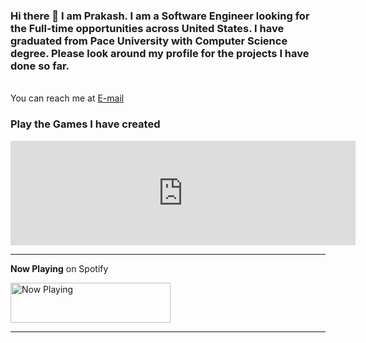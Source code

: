 ### Hi there 👋 I am Prakash. I am a Software Engineer looking for the Full-time opportunities across United States. I have graduated from Pace University with Computer Science degree. Please look around my profile for the projects I have done so far.

<br/>
You can reach me at <a href="mailto:info@prakashthakuri.com" target= "_blank">E-mail </a>

### Play the Games I have created

<iframe src="https://itch.io/embed/531206" height="167" width="552" frameborder="0"><a href="https://prakashthakuri.itch.io/gameoflife">GameofLife by prakashthakuri</a></iframe>


-----------

**Now Playing** on Spotify

<a href="https://spotify-playing.prakashthakuri.vercel.app/now-playing?open">
    <img src="https://spotify-playing.prakashthakuri.vercel.app/now-playing" width="256" height="64" alt="Now Playing">
</a>

-----------

<!--
**prakashthakuri/prakashthakuri** is a ✨ _special_ ✨ repository because its `README.md` (this file) appears on your GitHub profile.

Here are some ideas to get you started:

- 🔭 I’m currently working on ...
- 🌱 I’m currently learning ...
- 👯 I’m looking to collaborate on ...
- 🤔 I’m looking for help with ...
- 💬 Ask me about ...
- 📫 How to reach me: ...
- 😄 Pronouns: ...
- ⚡ Fun fact: ...
-->



